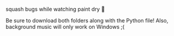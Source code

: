 squash bugs while watching paint dry 🐞

Be sure to download both folders along with the Python file! Also, background music will only work on Windows ;(
